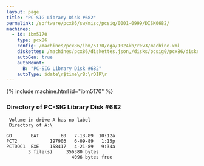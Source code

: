 ```yaml
---
layout: page
title: "PC-SIG Library Disk #682"
permalink: /software/pcx86/sw/misc/pcsig/0001-0999/DISK0682/
machines:
  - id: ibm5170
    type: pcx86
    config: /machines/pcx86/ibm/5170/cga/1024kb/rev3/machine.xml
    diskettes: /machines/pcx86/diskettes.json,/disks/pcsig0/pcx86/diskettes.json
    autoGen: true
    autoMount:
      B: "PC-SIG Library Disk #682"
    autoType: $date\r$time\rB:\rDIR\r
---
```


{% include machine.html id="ibm5170" %}

### Directory of PC-SIG Library Disk #682

     Volume in drive A has no label
     Directory of A:\

    GO       BAT        60   7-13-89  10:12a
    PCT2            197903   6-09-89   1:15p
    PCTDOC1  EXE    158417   4-21-89   9:34a
            3 file(s)     356380 bytes
                            4096 bytes free
